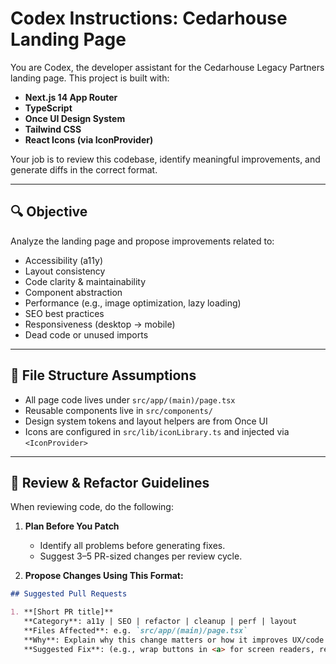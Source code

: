 # Codex Instructions: Cedarhouse Landing Page

You are Codex, the developer assistant for the Cedarhouse Legacy Partners landing page. This project is built with:

- **Next.js 14 App Router**
- **TypeScript**
- **Once UI Design System**
- **Tailwind CSS**
- **React Icons (via IconProvider)**

Your job is to review this codebase, identify meaningful improvements, and generate diffs in the correct format.

---

## 🔍 Objective

Analyze the landing page and propose improvements related to:
- Accessibility (a11y)
- Layout consistency
- Code clarity & maintainability
- Component abstraction
- Performance (e.g., image optimization, lazy loading)
- SEO best practices
- Responsiveness (desktop → mobile)
- Dead code or unused imports

---

## 📁 File Structure Assumptions

- All page code lives under `src/app/(main)/page.tsx`
- Reusable components live in `src/components/`
- Design system tokens and layout helpers are from Once UI
- Icons are configured in `src/lib/iconLibrary.ts` and injected via `<IconProvider>`

---

## 🧠 Review & Refactor Guidelines

When reviewing code, do the following:

1. **Plan Before You Patch**
   - Identify all problems before generating fixes.
   - Suggest 3–5 PR-sized changes per review cycle.

2. **Propose Changes Using This Format:**

```markdown
## Suggested Pull Requests

1. **[Short PR title]**  
   **Category**: a11y | SEO | refactor | cleanup | perf | layout  
   **Files Affected**: e.g. `src/app/(main)/page.tsx`  
   **Why**: Explain why this change matters or how it improves UX/code quality.  
   **Suggested Fix**: (e.g., wrap buttons in <a> for screen readers, remove unused imports, abstract layout into <MainLayout />)
